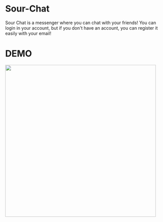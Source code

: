 # Sour-Chat
Sour Chat is a messenger where you can chat with your friends! You can login in your account, but if you don't have an account, you can register it easily with your email!
# DEMO
<img src="https://user-images.githubusercontent.com/81510416/216841509-f71fcb3a-7d97-451a-8219-ea6db8f8515b.gif" width="480" height="484"/>

